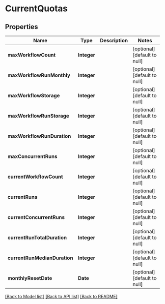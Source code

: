 # CurrentQuotas
## Properties

| Name | Type | Description | Notes |
|------------ | ------------- | ------------- | -------------|
| **maxWorkflowCount** | **Integer** |  | [optional] [default to null] |
| **maxWorkflowRunMonthly** | **Integer** |  | [optional] [default to null] |
| **maxWorkflowStorage** | **Integer** |  | [optional] [default to null] |
| **maxWorkflowRunStorage** | **Integer** |  | [optional] [default to null] |
| **maxWorkflowRunDuration** | **Integer** |  | [optional] [default to null] |
| **maxConcurrentRuns** | **Integer** |  | [optional] [default to null] |
| **currentWorkflowCount** | **Integer** |  | [optional] [default to null] |
| **currentRuns** | **Integer** |  | [optional] [default to null] |
| **currentConcurrentRuns** | **Integer** |  | [optional] [default to null] |
| **currentRunTotalDuration** | **Integer** |  | [optional] [default to null] |
| **currentRunMedianDuration** | **Integer** |  | [optional] [default to null] |
| **monthlyResetDate** | **Date** |  | [optional] [default to null] |

[[Back to Model list]](../README.md#documentation-for-models) [[Back to API list]](../README.md#documentation-for-api-endpoints) [[Back to README]](../README.md)

